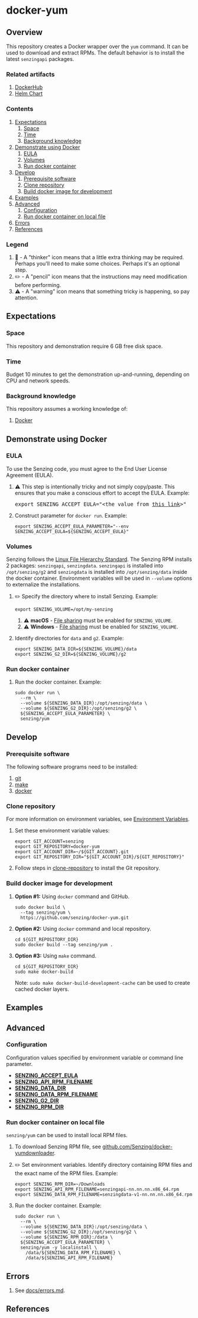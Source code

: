 # docker-yum

## Overview

This repository creates a Docker wrapper over the `yum` command.
It can be used to download and extract RPMs.
The default behavior is to install the latest `senzingapi` packages.

### Related artifacts

1. [DockerHub](https://hub.docker.com/r/senzing/yum)
1. [Helm Chart](https://github.com/Senzing/charts/tree/master/charts/senzing-yum)

### Contents

1. [Expectations](#expectations)
    1. [Space](#space)
    1. [Time](#time)
    1. [Background knowledge](#background-knowledge)
1. [Demonstrate using Docker](#demonstrate-using-docker)
    1. [EULA](#eula)
    1. [Volumes](#volumes)
    1. [Run docker container](#run-docker-container)
1. [Develop](#develop)
    1. [Prerequisite software](#prerequisite-software)
    1. [Clone repository](#clone-repository)
    1. [Build docker image for development](#build-docker-image-for-development)
1. [Examples](#examples)
1. [Advanced](#advanced)
    1. [Configuration](#configuration)
    1. [Run docker container on local file](#run-docker-container-on-local-file)
1. [Errors](#errors)
1. [References](#references)

### Legend

1. :thinking: - A "thinker" icon means that a little extra thinking may be required.
   Perhaps you'll need to make some choices.
   Perhaps it's an optional step.
1. :pencil2: - A "pencil" icon means that the instructions may need modification before performing.
1. :warning: - A "warning" icon means that something tricky is happening, so pay attention.

## Expectations

### Space

This repository and demonstration require 6 GB free disk space.

### Time

Budget 10 minutes to get the demonstration up-and-running, depending on CPU and network speeds.

### Background knowledge

This repository assumes a working knowledge of:

1. [Docker](https://github.com/Senzing/knowledge-base/blob/master/WHATIS/docker.md)

## Demonstrate using Docker

### EULA

To use the Senzing code, you must agree to the End User License Agreement (EULA).

1. :warning: This step is intentionally tricky and not simply copy/paste.
   This ensures that you make a conscious effort to accept the EULA.
   Example:

    <pre>export SENZING_ACCEPT_EULA="&lt;the value from <a href="https://github.com/Senzing/knowledge-base/blob/master/lists/environment-variables.md#senzing_accept_eula">this link</a>&gt;"</pre>

1. Construct parameter for `docker run`.
   Example:

    ```console
    export SENZING_ACCEPT_EULA_PARAMETER="--env SENZING_ACCEPT_EULA=${SENZING_ACCEPT_EULA}"
    ```

### Volumes

Senzing follows the [Linux File Hierarchy Standard](https://refspecs.linuxfoundation.org/FHS_3.0/fhs-3.0.pdf).
The Senzing RPM installs 2 packages: `senzingapi`, `senzingdata`.
`senzingapi` is installed into `/opt/senzing/g2` and `senzingdata` is installed into `/opt/senzing/data` inside the docker container.
Environment variables will be used in `--volume` options to externalize the installations.

1. :pencil2: Specify the directory where to install Senzing.
   Example:

    ```console
    export SENZING_VOLUME=/opt/my-senzing
    ```

    1. :warning:
       **macOS** - [File sharing](https://github.com/Senzing/knowledge-base/blob/master/HOWTO/share-directories-with-docker.md#macos)
       must be enabled for `SENZING_VOLUME`.
    1. :warning:
       **Windows** - [File sharing](https://github.com/Senzing/knowledge-base/blob/master/HOWTO/share-directories-with-docker.md#windows)
       must be enabled for `SENZING_VOLUME`.

1. Identify directories for `data` and `g2`.
   Example:

    ```console
    export SENZING_DATA_DIR=${SENZING_VOLUME}/data
    export SENZING_G2_DIR=${SENZING_VOLUME}/g2
    ```

### Run docker container

1. Run the docker container.
   Example:

    ```console
    sudo docker run \
      --rm \
      --volume ${SENZING_DATA_DIR}:/opt/senzing/data \
      --volume ${SENZING_G2_DIR}:/opt/senzing/g2 \
      ${SENZING_ACCEPT_EULA_PARAMETER} \
      senzing/yum
    ```

## Develop

### Prerequisite software

The following software programs need to be installed:

1. [git](https://github.com/Senzing/knowledge-base/blob/master/HOWTO/install-git.md)
1. [make](https://github.com/Senzing/knowledge-base/blob/master/HOWTO/install-make.md)
1. [docker](https://github.com/Senzing/knowledge-base/blob/master/HOWTO/install-docker.md)

### Clone repository

For more information on environment variables,
see [Environment Variables](https://github.com/Senzing/knowledge-base/blob/master/lists/environment-variables.md).

1. Set these environment variable values:

    ```console
    export GIT_ACCOUNT=senzing
    export GIT_REPOSITORY=docker-yum
    export GIT_ACCOUNT_DIR=~/${GIT_ACCOUNT}.git
    export GIT_REPOSITORY_DIR="${GIT_ACCOUNT_DIR}/${GIT_REPOSITORY}"
    ```

1. Follow steps in [clone-repository](https://github.com/Senzing/knowledge-base/blob/master/HOWTO/clone-repository.md) to install the Git repository.

### Build docker image for development

1. **Option #1:** Using `docker` command and GitHub.

    ```console
    sudo docker build \
      --tag senzing/yum \
      https://github.com/senzing/docker-yum.git
    ```

1. **Option #2:** Using `docker` command and local repository.

    ```console
    cd ${GIT_REPOSITORY_DIR}
    sudo docker build --tag senzing/yum .
    ```

1. **Option #3:** Using `make` command.

    ```console
    cd ${GIT_REPOSITORY_DIR}
    sudo make docker-build
    ```

    Note: `sudo make docker-build-development-cache` can be used to create cached docker layers.

## Examples

## Advanced

### Configuration

Configuration values specified by environment variable or command line parameter.

- **[SENZING_ACCEPT_EULA](https://github.com/Senzing/knowledge-base/blob/master/lists/environment-variables.md#senzing_accept_eula)**
- **[SENZING_API_RPM_FILENAME](https://github.com/Senzing/knowledge-base/blob/master/lists/environment-variables.md#senzing_api_rpm_filename)**
- **[SENZING_DATA_DIR](https://github.com/Senzing/knowledge-base/blob/master/lists/environment-variables.md#senzing_data_dir)**
- **[SENZING_DATA_RPM_FILENAME](https://github.com/Senzing/knowledge-base/blob/master/lists/environment-variables.md#senzing_data_rpm_filename)**
- **[SENZING_G2_DIR](https://github.com/Senzing/knowledge-base/blob/master/lists/environment-variables.md#senzing_g2_dir)**
- **[SENZING_RPM_DIR](https://github.com/Senzing/knowledge-base/blob/master/lists/environment-variables.md#senzing_rpm_dir)**

### Run docker container on local file

`senzing/yum` can be used to install local RPM files.

1. To download Senzing RPM file, see
   [github.com/Senzing/docker-yumdownloader](https://github.com/Senzing/docker-yumdownloader).

1. :pencil2: Set environment variables.
   Identify directory containing RPM files
   and the exact name of the RPM files.
   Example:

    ```console
    export SENZING_RPM_DIR=~/Downloads
    export SENZING_API_RPM_FILENAME=senzingapi-nn.nn.nn.x86_64.rpm
    export SENZING_DATA_RPM_FILENAME=senzingdata-v1-nn.nn.nn.x86_64.rpm
    ```

1. Run the docker container.
   Example:

    ```console
    sudo docker run \
      --rm \
      --volume ${SENZING_DATA_DIR}:/opt/senzing/data \
      --volume ${SENZING_G2_DIR}:/opt/senzing/g2 \
      --volume ${SENZING_RPM_DIR}:/data \
      ${SENZING_ACCEPT_EULA_PARAMETER} \
      senzing/yum -y localinstall \
        /data/${SENZING_DATA_RPM_FILENAME} \
        /data/${SENZING_API_RPM_FILENAME}
    ```

## Errors

1. See [docs/errors.md](docs/errors.md).

## References
